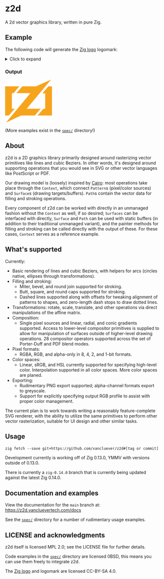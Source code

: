 # z2d

A 2d vector graphics library, written in pure Zig.

## Example

The following code will generate the [Zig
logo](https://github.com/ziglang/logo) logomark:

<details>
<summary>Click to expand</summary>

```zig
const heap = @import("std").heap;
const mem = @import("std").mem;
const z2d = @import("z2d");

pub fn main() !void {
    var gpa = heap.GeneralPurposeAllocator(.{}){};
    const alloc = gpa.allocator();

    const width = 153;
    const height = 140;
    var surface = try z2d.Surface.init(.image_surface_rgba, alloc, width, height);
    defer surface.deinit(alloc);

    var context = z2d.Context.init(alloc, &surface);
    defer context.deinit();
    context.setSourceToPixel(.{ .rgb = .{ .r = 0xF7, .g = 0xA4, .b = 0x1D } });
    try fillMark(&context);
    try z2d.png_exporter.writeToPNGFile(surface, "zig-mark.png", .{});
}

/// Generates and fills the path for the Zig mark.
fn fillMark(context: *z2d.Context) !void {
    try context.moveTo(46, 22);
    try context.lineTo(28, 44);
    try context.lineTo(19, 30);
    try context.closePath();
    try context.moveTo(46, 22);
    try context.lineTo(33, 33);
    try context.lineTo(28, 44);
    try context.lineTo(22, 44);
    try context.lineTo(22, 95);
    try context.lineTo(31, 95);
    try context.lineTo(20, 100);
    try context.lineTo(12, 117);
    try context.lineTo(0, 117);
    try context.lineTo(0, 22);
    try context.closePath();
    try context.moveTo(31, 95);
    try context.lineTo(12, 117);
    try context.lineTo(4, 106);
    try context.closePath();

    try context.moveTo(56, 22);
    try context.lineTo(62, 36);
    try context.lineTo(37, 44);
    try context.closePath();
    try context.moveTo(56, 22);
    try context.lineTo(111, 22);
    try context.lineTo(111, 44);
    try context.lineTo(37, 44);
    try context.lineTo(56, 32);
    try context.closePath();
    try context.moveTo(116, 95);
    try context.lineTo(97, 117);
    try context.lineTo(90, 104);
    try context.closePath();
    try context.moveTo(116, 95);
    try context.lineTo(100, 104);
    try context.lineTo(97, 117);
    try context.lineTo(42, 117);
    try context.lineTo(42, 95);
    try context.closePath();
    try context.moveTo(150, 0);
    try context.lineTo(52, 117);
    try context.lineTo(3, 140);
    try context.lineTo(101, 22);
    try context.closePath();

    try context.moveTo(141, 22);
    try context.lineTo(140, 40);
    try context.lineTo(122, 45);
    try context.closePath();
    try context.moveTo(153, 22);
    try context.lineTo(153, 117);
    try context.lineTo(106, 117);
    try context.lineTo(120, 105);
    try context.lineTo(125, 95);
    try context.lineTo(131, 95);
    try context.lineTo(131, 45);
    try context.lineTo(122, 45);
    try context.lineTo(132, 36);
    try context.lineTo(141, 22);
    try context.closePath();
    try context.moveTo(125, 95);
    try context.lineTo(130, 110);
    try context.lineTo(106, 117);
    try context.closePath();

    try context.fill();
}
```

</details>

### Output

![Example output - Zig logo mark](docs/assets/zig-mark.png)

(More examples exist in the [`spec/`](spec/) directory!)

## About

z2d is a 2D graphics library primarily designed around rasterizing vector
primitives like lines and cubic Beziers. In other words, it's designed around
supporting operations that you would see in SVG or other vector languages like
PostScript or PDF.

Our drawing model is (loosely) inspired by
[Cairo](https://www.cairographics.org): most operations take place through the
`Context`, which connect `Pattern`s (pixel/color sources) and `Surface`s
(drawing targets/buffers). `Path`s contain the vector data for filling and
stroking operations.

Every component of z2d can be worked with directly in an unmanaged fashion
without the `Context` as well, if so desired; `Surfaces` can be interfaced with
directly, `Surface` and `Path` can be used with static buffers (in addition to
their traditional unmanaged variant), and the painter methods for filling and
stroking can be called directly with the output of these. For these cases,
`Context` serves as a reference example.

## What's supported

Currently:

 * Basic rendering of lines and cubic Beziers, with helpers for arcs (circles
   native, ellipses through transformations).
 * Filling and stroking:
   - Miter, bevel, and round join supported for stroking.
   - Butt, square, and round caps supported for stroking.
   - Dashed lines supported along with offsets for tweaking alignment of
     patterns to shapes, and zero-length dash stops to draw dotted lines.
 * Transformations: rotate, scale, translate, and other operations via direct
   manipulations of the affine matrix.
 * Composition:
   - Single pixel sources and linear, radial, and conic gradients supported.
     Access to lower-level compositor primitives is supplied to allow for
     manipulation of surfaces outside of higher-level drawing operations. 28
     compositor operators supported across the set of Porter-Duff and PDF blend
     modes.
 * Pixel formats:
   - RGBA, RGB, and alpha-only in 8, 4, 2, and 1-bit formats.
 * Color spaces:
   - Linear, sRGB, and HSL currently supported for specifying high-level color.
     Interpolation supported in all color spaces. More color spaces are planed.
 * Exporting:
   - Rudimentary PNG export supported; alpha-channel formats export to
     greyscale.
   - Support for explicitly specifying output RGB profile to assist with proper
     color management.

The current plan is to work towards writing a reasonably feature-complete SVG
renderer, with the ability to utilize the same primitives to perform other
vector rasterization, suitable for UI design and other similar tasks.

## Usage

`zig fetch --save git+https://github.com/vancluever/z2d#[tag or commit]`

Development currently is working off of Zig 0.13.0, YMMV with versions outside
of 0.13.0.

There is currently a `zig-0.14.0` branch that is currently being updated
against the latest Zig 0.14.0. 

## Documentation and examples

View the documentation for the `main` branch at: https://z2d.vancluevertech.com/docs

See the [`spec/`](spec/) directory for a number of rudimentary usage examples.

## LICENSE and acknowledgments 

z2d itself is licensed MPL 2.0; see the LICENSE file for further details.

Code examples in the [`spec/`](spec/) directory are licensed 0BSD, this means
you can use them freely to integrate z2d.

The [Zig logo](https://github.com/ziglang/logo) and logomark are licensed
CC-BY-SA 4.0.
